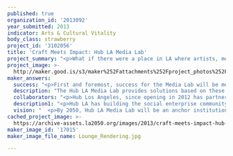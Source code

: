 ```yaml
---
published: true
organization_id: '2013092'
year_submitted: 2013
indicator: Arts & Cultural Vitality
body_class: strawberry
project_id: '3102056'
title: 'Craft Meets Impact: Hub LA Media Lab'
project_summary: "<p>What if there were a place in LA where artists, media makers, social entrepreneurs, and individual citizens could come together under one roof and collaborate? What if artists had more customized support and were able to explore new ways to get their projects made and participate in creating media that mattered?</p>\r\n\r\n<p>Imagine a collaborative community anchored by a physical gathering place in Los Angeles which brings visual artists together with social entrepreneurs to create meaningful change. A place that equips artists and creative professionals with the enterprising tools needed to create their work and sustain themselves. A place that is home to a diverse community that:</p>\r\n\r\n<p>-Brings forth disruptive new ideas and technologies\r\n-Changes distribution dramatically\r\n-Redefines a service and product\r\n-Focuses the disorganized and connects the disconnecte\r\n-Challenges the infrastructure, changes the rules and the flow of information\r\n-Democratizes access and directs gains to the creator\r\n-Honors the individual AND the community\r\n-Takes the lead on new ethics, a new business model that cares for not just profit but also people and the planet</p>\r\n\r\n<p>That place and community exists now.</p>\r\n\r\n<p>Hub LA opened in September 2012 as a new kind of gathering place in the Arts District in Downtown LA.  With near 200 members and growing, Hub LA uses collaborative consumption and community-sourcing to provide the space, resources, and relationships individuals and teams need to launch and scale their projects.  It is the place for professionals of all disciplines who are dedicated to making a better world and co-creating our new economy. To accomplish this vision, we know we must design a place that includes artists and creative professionals, and amplify the role of arts and culture in building a more just economy.</p>\r\n\r\n<p>After being open six months, we are launching a Media Lab that will be a physical resource of 3200 square feet with additional programming for media makers, storytellers, and visual artists of all kinds because we believe building this kind of infrastructure and institution will do three key things to spur innovation in the arts and culture sector in a way we haven’t seen before.</p>\r\n\r\n<p>1) Social good start-ups will have access to cutting edge talent to tell the stories that set these new companies apart. These stories are critical for social entrepreneurs to attract capital and tap into loyal customers looking to buy from sustainable, pro-social brands;</p>\r\n\r\n<p>2) Artists will have access to entrepreneurial energy and start-up resources along side ongoing critique from a curated community of peers. Equipping artists and creative professionals with the business acumen and tools to produce their own work will allow more people to make a viable living from their creative pursuits; and</p>\r\n\r\n<p>3) Be a home for the disruptive companies that are leading the way towards a “New Hollywood.” Start-ups that are democratizing access to production, distribution, and funding; collectives of creative professionals launching new design businesses; and storytellers who are creating meaningful, different, yet entertaining work: we want this to be your headquarters.</p>\r\n\r\n<p>Hub LA’s Media Lab aims to build a world in which artists and social entrepreneurs collaborate and combine storytelling with new media to create social change and in turn provide entrepreneurial tools for artists to sustain themselves.</p>\r\n\r\n<p>Anchored by a physical space equipped with the necessary technical equipment for multimedia creation, the Media Lab will:</p>\r\n\r\n<p>Make new media equipment accessible, thereby attracting local independent artists in need of affordable professional facilities;</p>\r\n\r\n<p>Cultivate a talent pool of modern artists through programs built around design thinking, data visualization, and brand-building; and</p>\r\n\r\n<p>Develop new mediums and channels for content distribution through partnerships with content distributors in the multimedia industries; and</p>\r\n\r\n<p>Provide the enterprising training and new models of collaborative funding that will lead to a more sustainable arts and culture sector in Los Angeles.</p>\r\n\r\n\r\n<p>Our Media Lab will serve as a platform for connecting storytellers, photographers, videographers, designers, programmers, visual artists, and social entrepreneurs in a media facility fully equipped with pre-production, production, and post-production equipment. This space will benefit the creation, dissemination, and support of LA’s next generation creative artists and provide a new model that’s part institution, part campus, and part innovation lab to spur Arts and Culture in Los Angeles.</p>"
project_image: >-
  http://maker.good.is/s3/maker%252Fattachments%252Fproject_photos%252Fimages%252F17015%252Fdisplay%252FLounge_Rendering.jpg=c570x385
maker_answers:
  success: "<p>First and foremost, success for the Media Lab will be measured by the number and quality of members that we will build in this burgeoning community. We are successful if we can attract a cross-disciplinary group of creative professionals who are dedicated to creating content that sits at the intersection of message and meaning.  Media Lab success will be determined by:</p>\r\n\r\n<p>Finding Media professionals looking to bring their expertise to new projects that make a difference and operate outside the traditional ‘studio system’</p>\r\n\r\n<p>Creating a community of Content Creators, and Pro Amateurs unable to complete their work because they lack access to affordable technical facilities and like-minded community.</p>\r\n\r\n<p>Anyone looking to gain, and share, multimedia skills through training and educational programs. Our members will be accomplished, and will have both something to offer and to learn from the community.</p>\r\n\r\n<p>Graduate 10 members/year from Hub LA Media Lab Media Acclerator Program</p>\r\n\r\n<p>Contribute to Diversity Programs across town including: Project Involve, Sundance Labs, Fox Diversity Program, Universal Pictures Diversity Writers Program, Disney Writing Programs, USC and UCLA Film School programs, Tribeca Film Festival Social Innovators</p>\r\n\r\n<p>By 2014, create programming, labs and events for community outreach to look and foster diverse talent and content creators looking to create media for social change.</p>\r\n\r\n<p>By 2014, all Media Lab members will have participated in mentorship programs, office hours, business acceleration services seeded through Hub LA.</p>\r\n\r\n<p>By 2014, create an Artist-in-Residence program dedicated to building a library of data visualizations and furthering how digital artists can help foster social innovation; specific focus on education and environmental justice.</p>\r\n\r\n<p> Monthly events/salons/panels to discuss future of media, disruption, community values and create a safe harbour for new innovation, white papers, discussion and collaboration to grow.</p>\r\n\r\n<p>By 2014, Hub LA will pilot a pro-social production company model beginning in fall 2013 that will identify and seek out opportunities to produce meaningful projects across a wide-range of disciplines including:</p>\r\n\r\n<p>-Advocacy Campaigns/PSAs\r\n-TV, Film, Scripts, Literary Arts\r\n-Digital Art, Performance Art, and Data Visualization</p>\r\n\r\n\r\n<p>By 2015, we will have created a measurably diverse community of 300 Media Lab members comprised of a number of individuals, start-ups, and growth organizations/companies who share a common value of creating positive social and environmental change in the world through content-creation.</p>\r\n\r\n<p>By 2015, 75% of Hub Media Lab members will be contributing to the ”impact economy” of Los Angeles through all manners of media, adding to arts and culture first through LA and then spreading globally.</p>"
  description: "The Hub LA Media Lab provides solutions based on these three core assumptions:\r\n\r\nMeaningful storytelling creates change.  Stories connect people. Storytelling is the single most powerful way to move people towards empathy and action. For a social entrepreneur, storytelling expresses the “why” and sets a brand apart in the marketplace, expanding  impact, audience, and reach.\r\n\r\nTop-down Hollywood Studio model is becoming less relevant.  Audiences are hungry for meaningful, authentic stories and original content. Studios are designed to prioritize the bottom line over content, reducing all projects to profit maximizing endeavors.\r\n\r\nNew disruptive models are changing the entertainment industry.  Whether it is more accessible technology to create content or new platforms to distribute and consume media, the entertainment industry and the studio model is in flux. New distribution models and ideas will soon need to be embraced.\r\n\r\nIDENTIFIED NEED:\r\nAfter surveying a significant sample of LA’s multimedia professionals, we’ve found three critical roadblocks impeding them from attaining their full potential:\r\n\r\n-High costs associated with production & post-production facilities\r\n-Limited access to talented collaborators for feedback & peer review\r\n-Difficulty reaching appropriate distribution channels \r\n\r\nMEDIA LAB SOLUTION\r\nAnchored by a physical space with the needed technical equipment to create multimedia and visual arts projects, and hosting a community of independent artists and social entrepreneurs, the Media Lab space will be a new beacon for the Arts and Culture sector and allow Angelenos to:\r\n\r\n    Access professional facilities and equipment as well as a dedicated community diverse enough to provide for all talent required when producing a project;\r\n\r\n    Expand the impact of the social entrepreneurs and changemakers through visual media and storytelling resources and thereby amplify Los Angeles creative and social good sectors, thus attracting new talent from around the world;\r\n\r\n    Explore how the artists and professional content creators, when connected with social entrepreneurs and socially-minded investors, gain the skills needed to sustain themselves and accelerate the creation and dissemination of their own projects; and\r\n\r\n    Through the Global Hub Network, connect with new national and global models of collaborative funding and legal structures being tested such as Seed and Spark and TrustArt that spur arts and culture. \r\n\r\nMedia Programs will include:\r\nArtist-in-Resident program dedicated to building a library of data visualizations and furthering how digital artists can help foster social innovation; specific focus on education and environmental justice.\r\n\r\n    Diversity Programing that include mentorship from across town including: Project Involve, Sundance Labs, Fox Diversity Program, Universal Pictures Diversity Writers Program, Disney Writing Programs, USC and UCLA Film School programs, Tribeca Film Festival Social Innovators\r\n\r\n    "
  collaborators: "<p>Hub Los Angeles, since opening in 2012 has partnered and collaborated with over 30 organizations from media and entertainment to civic, tech, education and importantly, social enterprise. Our near 200-member community in LA as well as the 10,000+ Hub members around the world serves as a spine of support as we build the Media Lab programming & community.</p>\r\n<p>As of this date, the Media Lab has official support with partners from Film Independent, Los Angeles Film Festival, KUSC, Sci-Arc, AIGA, Taproot Foundation, LA Opera & professionals/mentors to help build programming, events & residencies from CAA, Universal Pictures, NBC Universal, Focus Features, Media Rights Capital, Paramount Pictures, 20th Century Fox Studios, Sony Motion</p>"
  description1: "<p>Hub LA has building the social enterprise community in Los Angeles since 2009 and had a physical gathering place since September 2012.  Since then we have built a community of 175 members...and growing!</p>\r\n\r\n<p>These members fall across 12 Change Sectors including: Art and Design, Clean Tech/Renewable Energy, Community Development, Education, Environmental Sustainability, Impact Investing, International Development, Local Food, Media and Entertainment, Public Health and Tech Services for Change; Roughly 70% of members categorizing themselves as social entrepreneurs; the largest sector represented is Media and Entertainment followed by Community Development and Education.</p>\r\n\r\n<p>We have constructed and created 4500 square feet of creative work, meeting, and event space.</p>\r\n\r\n<p>We have built out an additional 3200 square feet to create the Media Lab</p>\r\n    \r\n<p>Sponsorship and partnership of over 50 events to date supporting organizations such as GOOD, Acumen Fund, AIGA, Praxis Labs, Dell Women’s Network for Entrepreneurship, Green Festival, Social Justice Institute to name a few.</p>"
  vision: "  <p>By 2050, Hub LA Media Lab will be an anchor institution within the Arts and Culture sector and be the place Angelenos look to for social innovation in Los Angeles.  By 2050, Hub LA Media Lab will be true to its name by being a hub that:</p>\r\n\r\n  <p>    Enables individuals with projects and start-up teams to tell their stories and promote their brand/product through digital media</p>\r\n\r\n  <p>    Provides a place for talented storytellers and technical experts in media and entertainment to ‘give back’ and support social enterprises and causes</p>\r\n\r\n   <p>   Enables professional and emerging content creators and artists to inspire, be inspired and complete original works in a collaborative setting</p>\r\n\r\n    <p>  Hosts events and film premieres revolved around budding new filmmakers, new voices, diverse talent and place to be heard</p>\r\n\r\n     <p> Features classes, speaking events, conferences catered towards developing and helping artists</p>\r\n\r\n      <p>Is a pioneer for fair and equitable distribution of projects - all manners of multi-media</p>\r\n\r\n      <p>A place for any creator to find ancillary services around content creation and media</p>\r\n\r\n      <p>A safe place for advocacy of the artist</p>\r\n\r\n    <p>A dedicated community of vetted partnerships/sponsorships around talent and content creation</p>"
cached_project_image: >-
  https://archive-assets.la2050.org/images/2013/craft-meets-impact-hub-la-media-lab/maker.good.is/s3/maker%252Fattachments%252Fproject_photos%252Fimages%252F17015%252Fdisplay%252FLounge_Rendering.jpg=c570x385.jpg
maker_image_id: '17015'
maker_image_file_name: Lounge_Rendering.jpg

---
```

